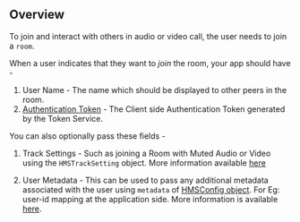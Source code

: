 ## Overview

To join and interact with others in audio or video call, the user needs to join a `room`.

When a user indicates that they want to _join_ the room, your app should have -

1. User Name - The name which should be displayed to other peers in the room.
2. [Authentication Token](../guides/token) - The Client side Authentication Token generated by the Token Service.

You can also optionally pass these fields -

1. Track Settings - Such as joining a Room with Muted Audio or Video using the `HMSTrackSetting` object. More information available [here](#join-with-muted-audio-video)

2. User Metadata - This can be used to pass any additional metadata associated with the user using `metadata` of [HMSConfig object](https://pub.dev/documentation/hmssdk_flutter/latest/hmssdk_flutter/HMSConfig-class.html). For Eg: user-id mapping at the application side. More information is available [here](../advanced-features/peer-metadata-update).

